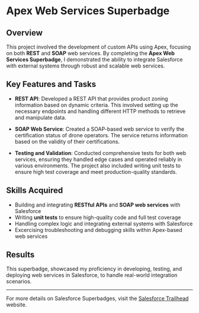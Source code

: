 # Apex Web Services Superbadge

## Overview
This project involved the development of custom APIs using Apex, focusing on both **REST** and **SOAP** web services. By completing the **Apex Web Services Superbadge**, I demonstrated the ability to integrate Salesforce with external systems through robust and scalable web services.

## Key Features and Tasks
- **REST API**: Developed a REST API that provides product zoning information based on dynamic criteria. This involved setting up the necessary endpoints and handling different HTTP methods to retrieve and manipulate data.
  
- **SOAP Web Service**: Created a SOAP-based web service to verify the certification status of drone operators. The service returns information based on the validity of their certifications.

- **Testing and Validation**: Conducted comprehensive tests for both web services, ensuring they handled edge cases and operated reliably in various environments. The project also included writing unit tests to ensure high test coverage and meet production-quality standards.

## Skills Acquired
- Building and integrating **RESTful APIs** and **SOAP web services** with Salesforce
- Writing **unit tests** to ensure high-quality code and full test coverage
- Handling complex logic and integrating external systems with Salesforce
- Excercising troubleshooting and debugging skills within Apex-based web services

## Results
This superbadge, showcased my proficiency in developing, testing, and deploying web services in Salesforce, to handle real-world integration scenarios.

---
For more details on Salesforce Superbadges, visit the [Salesforce Trailhead]([https://trailhead.salesforce.com](https://trailhead.salesforce.com/content/learn/superbadges/superbadge-custom-api-sbu)) website.

